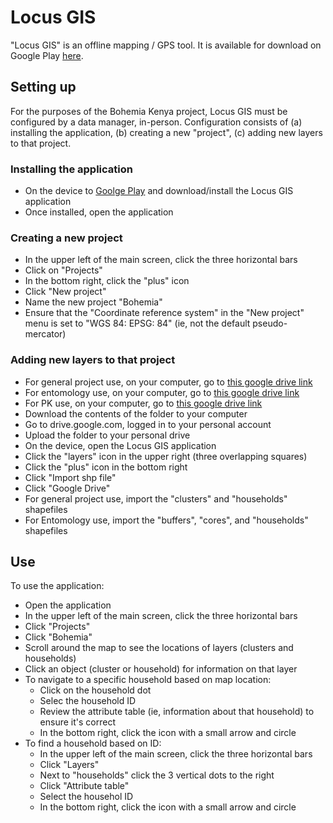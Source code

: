 # Locus GIS

"Locus GIS" is an offline mapping / GPS tool. It is available for download on Google Play [here](https://play.google.com/store/apps/details?id=menion.android.locus.gis&hl=en&gl=US).

## Setting up

For the purposes of the Bohemia Kenya project, Locus GIS must be configured by a data manager, in-person. Configuration consists of (a) installing the application, (b) creating a new "project", (c) adding new layers to that project.

### Installing the application

- On the device to [Goolge Play](https://play.google.com/store/apps/details?id=menion.android.locus.gis&hl=en&gl=US) and download/install the Locus GIS application
- Once installed, open the application

### Creating a new project

- In the upper left of the main screen, click the three horizontal bars
- Click on "Projects"
- In the bottom right, click the "plus" icon
- Click "New project"
- Name the new project "Bohemia"
- Ensure that the "Coordinate reference system" in the "New project" menu is set to "WGS 84: EPSG: 84" (ie, not the default pseudo-mercator)


### Adding new layers to that project

- For general project use, on your computer, go to [this google drive link](https://drive.google.com/drive/folders/1lHUvXWL2zCe3R_Cw-_hdzSlp3WVVAi0b?usp=sharing)
- For entomology use, on your computer, go to [this google drive link](https://drive.google.com/drive/u/0/folders/1pVEcZzPevVCcHe4Sc4lAn5Gmri1xR_RB)
- For PK use, on your computer, go to [this google drive link](https://drive.google.com/drive/folders/1CCikVZgOIYtyz9rPyavwOVhEe2zBGvE3?usp=sharing)
- Download the contents of the folder to your computer
- Go to drive.google.com, logged in to your personal account
- Upload the folder to your personal drive
- On the device, open the Locus GIS application
- Click the "layers" icon in the upper right (three overlapping squares)
- Click the "plus" icon in the bottom right
- Click "Import shp file"
- Click "Google Drive"
- For general project use, import the "clusters" and "households" shapefiles
- For Entomology use, import the "buffers", "cores", and "households" shapefiles


## Use

To use the application:

- Open the application
- In the upper left of the main screen, click the three horizontal bars
- Click "Projects"
- Click "Bohemia"
- Scroll around the map to see the locations of layers (clusters and households)
- Click an object (cluster or household) for information on that layer
- To navigate to a specific household based on map location:
	- Click on the household dot
	- Selec the household ID
	- Review the attribute table (ie, information about that household) to ensure it's correct
	- In the bottom right, click the icon with a small arrow and circle
- To find a household based on ID:
	- In the upper left of the main screen, click the three horizontal bars
	- Click "Layers"
	- Next to "households" click the 3 vertical dots to the right
	- Click "Attribute table"
	- Select the househol ID
	- In the bottom right, click the icon with a small arrow and circle
